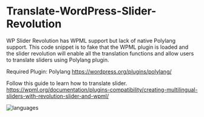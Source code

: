 # Translate-WordPress-Slider-Revolution

WP Slider Revolution has WPML support but lack of native Polylang support. This code snippet is to fake that the WPML plugin is loaded and the slider revolution will enable all the translation functions and allow users to translate sliders using Polylang plugin.

Required Plugin: Polylang
https://wordpress.org/plugins/polylang/

Follow this guide to learn how to translate slider.
https://wpml.org/documentation/plugins-compatibility/creating-multilingual-sliders-with-revolution-slider-and-wpml/

![languages](https://user-images.githubusercontent.com/23055114/78153884-24bfde00-746e-11ea-9c6c-f6ae186c77af.png)

